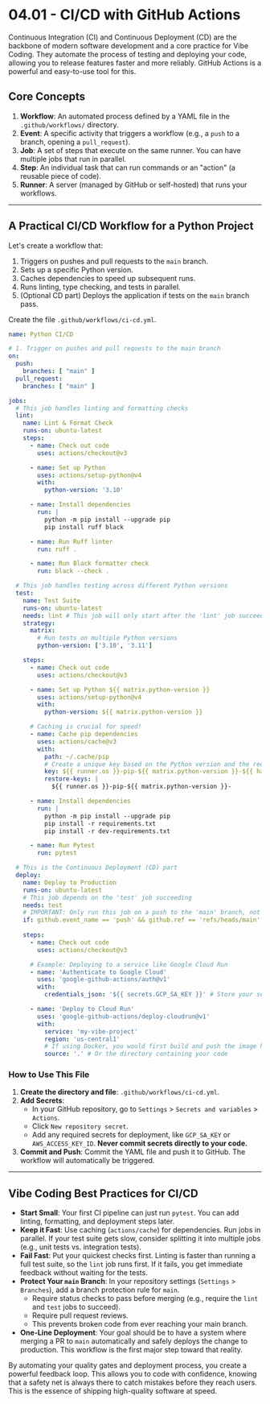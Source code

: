 # 04.01 - CI/CD with GitHub Actions

Continuous Integration (CI) and Continuous Deployment (CD) are the backbone of modern software development and a core practice for Vibe Coding. They automate the process of testing and deploying your code, allowing you to release features faster and more reliably. GitHub Actions is a powerful and easy-to-use tool for this.

## Core Concepts

1.  **Workflow**: An automated process defined by a YAML file in the `.github/workflows/` directory.
2.  **Event**: A specific activity that triggers a workflow (e.g., a `push` to a branch, opening a `pull_request`).
3.  **Job**: A set of steps that execute on the same runner. You can have multiple jobs that run in parallel.
4.  **Step**: An individual task that can run commands or an "action" (a reusable piece of code).
5.  **Runner**: A server (managed by GitHub or self-hosted) that runs your workflows.

---

## A Practical CI/CD Workflow for a Python Project

Let's create a workflow that:
1.  Triggers on pushes and pull requests to the `main` branch.
2.  Sets up a specific Python version.
3.  Caches dependencies to speed up subsequent runs.
4.  Runs linting, type checking, and tests in parallel.
5.  (Optional CD part) Deploys the application if tests on the `main` branch pass.

Create the file `.github/workflows/ci-cd.yml`.

```yaml
name: Python CI/CD

# 1. Trigger on pushes and pull requests to the main branch
on:
  push:
    branches: [ "main" ]
  pull_request:
    branches: [ "main" ]

jobs:
  # This job handles linting and formatting checks
  lint:
    name: Lint & Format Check
    runs-on: ubuntu-latest
    steps:
      - name: Check out code
        uses: actions/checkout@v3

      - name: Set up Python
        uses: actions/setup-python@v4
        with:
          python-version: '3.10'

      - name: Install dependencies
        run: |
          python -m pip install --upgrade pip
          pip install ruff black

      - name: Run Ruff linter
        run: ruff .

      - name: Run Black formatter check
        run: black --check .

  # This job handles testing across different Python versions
  test:
    name: Test Suite
    runs-on: ubuntu-latest
    needs: lint # This job will only start after the 'lint' job succeeds
    strategy:
      matrix:
        # Run tests on multiple Python versions
        python-version: ['3.10', '3.11']

    steps:
      - name: Check out code
        uses: actions/checkout@v3

      - name: Set up Python ${{ matrix.python-version }}
        uses: actions/setup-python@v4
        with:
          python-version: ${{ matrix.python-version }}

      # Caching is crucial for speed!
      - name: Cache pip dependencies
        uses: actions/cache@v3
        with:
          path: ~/.cache/pip
          # Create a unique key based on the Python version and the requirements files
          key: ${{ runner.os }}-pip-${{ matrix.python-version }}-${{ hashFiles('**/requirements*.txt') }}
          restore-keys: |
            ${{ runner.os }}-pip-${{ matrix.python-version }}-

      - name: Install dependencies
        run: |
          python -m pip install --upgrade pip
          pip install -r requirements.txt
          pip install -r dev-requirements.txt

      - name: Run Pytest
        run: pytest

  # This is the Continuous Deployment (CD) part
  deploy:
    name: Deploy to Production
    runs-on: ubuntu-latest
    # This job depends on the 'test' job succeeding
    needs: test
    # IMPORTANT: Only run this job on a push to the 'main' branch, not on pull requests
    if: github.event_name == 'push' && github.ref == 'refs/heads/main'
    
    steps:
      - name: Check out code
        uses: actions/checkout@v3

      # Example: Deploying to a service like Google Cloud Run
      - name: 'Authenticate to Google Cloud'
        uses: 'google-github-actions/auth@v1'
        with:
          credentials_json: '${{ secrets.GCP_SA_KEY }}' # Store your service account key as a secret!

      - name: 'Deploy to Cloud Run'
        uses: 'google-github-actions/deploy-cloudrun@v1'
        with:
          service: 'my-vibe-project'
          region: 'us-central1'
          # If using Docker, you would first build and push the image here
          source: '.' # Or the directory containing your code
```

### How to Use This File

1.  **Create the directory and file**: `.github/workflows/ci-cd.yml`.
2.  **Add Secrets**:
    -   In your GitHub repository, go to `Settings` > `Secrets and variables` > `Actions`.
    -   Click `New repository secret`.
    -   Add any required secrets for deployment, like `GCP_SA_KEY` or `AWS_ACCESS_KEY_ID`. **Never commit secrets directly to your code.**
3.  **Commit and Push**: Commit the YAML file and push it to GitHub. The workflow will automatically be triggered.

---

## Vibe Coding Best Practices for CI/CD

-   **Start Small**: Your first CI pipeline can just run `pytest`. You can add linting, formatting, and deployment steps later.
-   **Keep it Fast**: Use caching (`actions/cache`) for dependencies. Run jobs in parallel. If your test suite gets slow, consider splitting it into multiple jobs (e.g., unit tests vs. integration tests).
-   **Fail Fast**: Put your quickest checks first. Linting is faster than running a full test suite, so the `lint` job runs first. If it fails, you get immediate feedback without waiting for the tests.
-   **Protect Your `main` Branch**: In your repository settings (`Settings` > `Branches`), add a branch protection rule for `main`.
    -   Require status checks to pass before merging (e.g., require the `lint` and `test` jobs to succeed).
    -   Require pull request reviews.
    -   This prevents broken code from ever reaching your main branch.
-   **One-Line Deployment**: Your goal should be to have a system where merging a PR to `main` automatically and safely deploys the change to production. This workflow is the first major step toward that reality.

By automating your quality gates and deployment process, you create a powerful feedback loop. This allows you to code with confidence, knowing that a safety net is always there to catch mistakes before they reach users. This is the essence of shipping high-quality software at speed.
